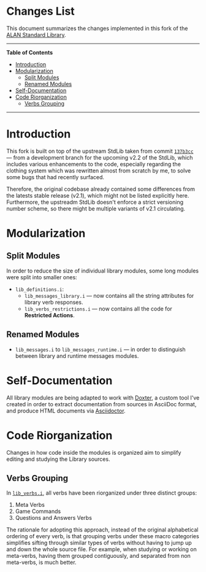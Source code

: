 # Changes List

This document summarizes the changes implemented in this fork of the [ALAN Standard Library].


-----

**Table of Contents**

<!-- MarkdownTOC autolink="true" bracket="round" autoanchor="false" lowercase="only_ascii" uri_encoding="true" levels="1,2,3" -->

- [Introduction](#introduction)
- [Modularization](#modularization)
    - [Split Modules](#split-modules)
    - [Renamed Modules](#renamed-modules)
- [Self-Documentation](#self-documentation)
- [Code Riorganization](#code-riorganization)
    - [Verbs Grouping](#verbs-grouping)

<!-- /MarkdownTOC -->

-----

# Introduction

This fork is built on top of the upstream StdLib taken from commit [`137b3cc`][137b3cc] — from a development branch for the upcoming v2.2 of the StdLib, which includes various enhancements to the code, especially regarding the clothing system which was rewritten almost from scratch by me, to solve some bugs that had recently surfaced.

Therefore, the original codebase already contained some differences from the latests stable release (v2.1), which might not be listed explicitly here. Furthermore, the upstreadm StdLib doesn't enforce a strict versioning number scheme, so there might be multiple variants of v2.1 circulating.

# Modularization

## Split Modules

In order to reduce the size of individual library modules, some long modules were split into smaller ones:

- `lib_definitions.i`:
    + `lib_messages_library.i` — now contains all the string attributes for library verb responses.
    + `lib_verbs_restrictions.i` — now contains all the code for __Restricted Actions__.

## Renamed Modules

- `lib_messages.i` to `lib_messages_runtime.i` — in order to distinguish between library and runtime messages modules.

# Self-Documentation

All library modules are being adapted to work with [Doxter], a custom tool I've created in order to extract documentation from sources in AsciiDoc format, and produce HTML documents via [Asciidoctor].

# Code Riorganization

Changes in how code inside the  modules is organized aim to simplify editing and studying the Library sources.

## Verbs Grouping

In [`lib_verbs.i`](./lib_verbs.i), all verbs have been riorganized under three distinct groups:

1. Meta Verbs
2. Game Commands
3. Questions and Answers Verbs

The rationale for adopting this approach, instead of the original alphabetical ordering of every verb, is that grouping verbs under these macro categories simplifies sifting through similar types of verbs without having to jump up and down the whole source file. For example, when studying or working on meta-verbs, having them grouped contiguously, and separated from non meta-verbs, is much better.

<!-----------------------------------------------------------------------------
                               REFERENCE LINKS
------------------------------------------------------------------------------>

<!-- ALAN Links -->

[ALAN Standard Library]: https://github.com/AnssiR66/AlanStdLib/ "Visit the official repository of the ALAN Standard Library on GitHub"
[Alan Italian]: https://github.com/tajmone/Alan3-Italian "Visit the Alan Italian repository on GitHub"

[Artistic License 2.0]: https://opensource.org/licenses/Artistic-2.0

<!-- 3rd party tools -->

[Doxter]: https://github.com/tajmone/doxter "Visit Doxter repository on GitHub"
[Asciidoctor]: https://asciidoctor.org/ "Visit Asciidoctor website"

<!-- StdLib Commits & Issues -->

[137b3cc]: https://github.com/AnssiR66/AlanStdLib/commit/137b3ccdee33888e8879576d8e6c9dab31af37fe

<!-- people -->

[Anssi Räisänen]: https://github.com/AnssiR66 "View Anssi Räisänen's GitHub profile"
[Tristano Ajmone]: https://github.com/tajmone "View Tristano Ajmone's GitHub profile"

<!-- EOF -->